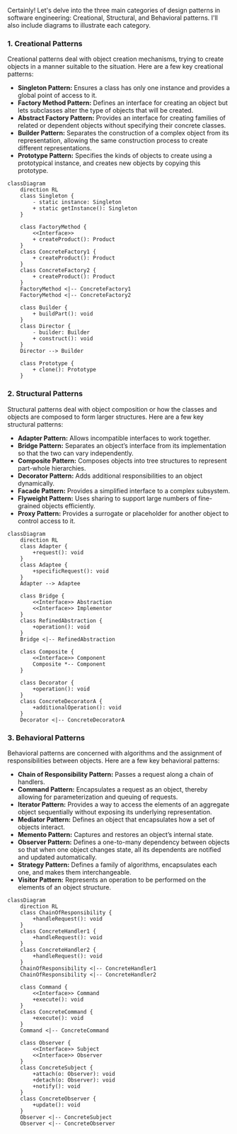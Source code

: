 Certainly! Let's delve into the three main categories of design patterns in software engineering: Creational, Structural, and Behavioral patterns. I'll also include diagrams to illustrate each category.

### 1. Creational Patterns
Creational patterns deal with object creation mechanisms, trying to create objects in a manner suitable to the situation. Here are a few key creational patterns:

- **Singleton Pattern:** Ensures a class has only one instance and provides a global point of access to it.
- **Factory Method Pattern:** Defines an interface for creating an object but lets subclasses alter the type of objects that will be created.
- **Abstract Factory Pattern:** Provides an interface for creating families of related or dependent objects without specifying their concrete classes.
- **Builder Pattern:** Separates the construction of a complex object from its representation, allowing the same construction process to create different representations.
- **Prototype Pattern:** Specifies the kinds of objects to create using a prototypical instance, and creates new objects by copying this prototype.

```mermaid
classDiagram
    direction RL
    class Singleton {
        - static instance: Singleton
        + static getInstance(): Singleton
    }

    class FactoryMethod {
        <<Interface>>
        + createProduct(): Product
    }
    class ConcreteFactory1 {
        + createProduct(): Product
    }
    class ConcreteFactory2 {
        + createProduct(): Product
    }
    FactoryMethod <|-- ConcreteFactory1
    FactoryMethod <|-- ConcreteFactory2

    class Builder {
        + buildPart(): void
    }
    class Director {
        - builder: Builder
        + construct(): void
    }
    Director --> Builder

    class Prototype {
        + clone(): Prototype
    }
```

### 2. Structural Patterns
Structural patterns deal with object composition or how the classes and objects are composed to form larger structures. Here are a few key structural patterns:

- **Adapter Pattern:** Allows incompatible interfaces to work together.
- **Bridge Pattern:** Separates an object’s interface from its implementation so that the two can vary independently.
- **Composite Pattern:** Composes objects into tree structures to represent part-whole hierarchies.
- **Decorator Pattern:** Adds additional responsibilities to an object dynamically.
- **Facade Pattern:** Provides a simplified interface to a complex subsystem.
- **Flyweight Pattern:** Uses sharing to support large numbers of fine-grained objects efficiently.
- **Proxy Pattern:** Provides a surrogate or placeholder for another object to control access to it.

```mermaid
classDiagram
    direction RL
    class Adapter {
        +request(): void
    }
    class Adaptee {
        +specificRequest(): void
    }
    Adapter --> Adaptee

    class Bridge {
        <<Interface>> Abstraction
        <<Interface>> Implementor
    }
    class RefinedAbstraction {
        +operation(): void
    }
    Bridge <|-- RefinedAbstraction

    class Composite {
        <<Interface>> Component
        Composite *-- Component
    }

    class Decorator {
        +operation(): void
    }
    class ConcreteDecoratorA {
        +additionalOperation(): void
    }
    Decorator <|-- ConcreteDecoratorA
```

### 3. Behavioral Patterns
Behavioral patterns are concerned with algorithms and the assignment of responsibilities between objects. Here are a few key behavioral patterns:

- **Chain of Responsibility Pattern:** Passes a request along a chain of handlers.
- **Command Pattern:** Encapsulates a request as an object, thereby allowing for parameterization and queuing of requests.
- **Iterator Pattern:** Provides a way to access the elements of an aggregate object sequentially without exposing its underlying representation.
- **Mediator Pattern:** Defines an object that encapsulates how a set of objects interact.
- **Memento Pattern:** Captures and restores an object’s internal state.
- **Observer Pattern:** Defines a one-to-many dependency between objects so that when one object changes state, all its dependents are notified and updated automatically.
- **Strategy Pattern:** Defines a family of algorithms, encapsulates each one, and makes them interchangeable.
- **Visitor Pattern:** Represents an operation to be performed on the elements of an object structure.

```mermaid
classDiagram
    direction RL
    class ChainOfResponsibility {
        +handleRequest(): void
    }
    class ConcreteHandler1 {
        +handleRequest(): void
    }
    class ConcreteHandler2 {
        +handleRequest(): void
    }
    ChainOfResponsibility <|-- ConcreteHandler1
    ChainOfResponsibility <|-- ConcreteHandler2

    class Command {
        <<Interface>> Command
        +execute(): void
    }
    class ConcreteCommand {
        +execute(): void
    }
    Command <|-- ConcreteCommand

    class Observer {
        <<Interface>> Subject
        <<Interface>> Observer
    }
    class ConcreteSubject {
        +attach(o: Observer): void
        +detach(o: Observer): void
        +notify(): void
    }
    class ConcreteObserver {
        +update(): void
    }
    Observer <|-- ConcreteSubject
    Observer <|-- ConcreteObserver
```
